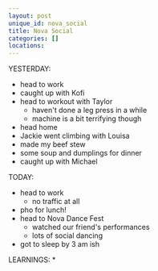 ```yaml
---
layout: post
unique_id: nova_social
title: Nova Social
categories: []
locations: 
---
```


YESTERDAY:
* head to work
* caught up with Kofi
* head to workout with Taylor
  * haven't done a leg press in a while
  * machine is a bit terrifying though
* head home
* Jackie went climbing with Louisa
* made my beef stew
* some soup and dumplings for dinner
* caught up with Michael

TODAY:
* head to work
  * no traffic at all
* pho for lunch!
* head to Nova Dance Fest
  * watched our friend's performances
  * lots of social dancing
* got to sleep by 3 am ish

LEARNINGS:
* 
